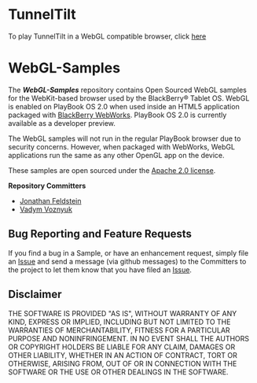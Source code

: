 # TunnelTilt

To play TunnelTilt in a WebGL compatible browser, click [here](http://blackberry.github.com/WebGL-Samples/tunneltilt/)

# WebGL-Samples

The _**WebGL-Samples**_ repository contains Open Sourced WebGL samples for the WebKit-based browser used by the 
BlackBerry&reg; Tablet OS.  WebGL is enabled on PlayBook OS 2.0 when used inside an HTML5 application packaged 
with [BlackBerry WebWorks](http://developer.blackberry.com/html5).  PlayBook OS 2.0 is currently available as a 
developer preview.

The WebGL samples will not run in the regular PlayBook browser due to security concerns.  However, when packaged 
with WebWorks, WebGL applications run the same as any other OpenGL app on the device.

These samples are open sourced under the [Apache 2.0 license](http://www.apache.org/licenses/LICENSE-2.0.html).

**Repository Committers** 

* [Jonathan Feldstein](https://github.com/jfeldste)
* [Vadym Voznyuk](https://github.com/vvoznyuk)


## Bug Reporting and Feature Requests

If you find a bug in a Sample, or have an enhancement request, simply file an [Issue](https://github.com/blackberry/WebGL-Samples/issues) and 
send a message (via github messages) to the Committers to the project to let them know that you have filed 
an [Issue](https://github.com/blackberry/WebGL-Samples/issues).

## Disclaimer

THE SOFTWARE IS PROVIDED "AS IS", WITHOUT WARRANTY OF ANY KIND, EXPRESS OR IMPLIED, INCLUDING BUT NOT LIMITED TO 
THE WARRANTIES OF MERCHANTABILITY, FITNESS FOR A PARTICULAR PURPOSE AND NONINFRINGEMENT. IN NO EVENT SHALL THE AUTHORS 
OR COPYRIGHT HOLDERS BE LIABLE FOR ANY CLAIM, DAMAGES OR OTHER LIABILITY, WHETHER IN AN ACTION OF CONTRACT, TORT OR 
OTHERWISE, ARISING FROM, OUT OF OR IN CONNECTION WITH THE SOFTWARE OR THE USE OR OTHER DEALINGS IN THE SOFTWARE.

